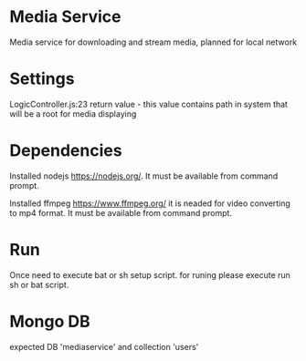 # Media Service
Media service for downloading and stream media, planned for local network

# Settings
LogicController.js:23 return value - this value contains path in system that will be a root for media displaying

# Dependencies
Installed nodejs https://nodejs.org/. It must be available from command prompt.

Installed ffmpeg https://www.ffmpeg.org/ it is neaded for video converting to mp4 format. It must be available from command prompt.

# Run
Once need to execute bat or sh setup script.
for runing please execute run sh or bat script.

# Mongo DB
expected DB 'mediaservice' and collection 'users'